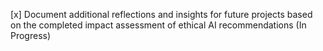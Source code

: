 [x] Document additional reflections and insights for future projects based on the completed impact assessment of ethical AI recommendations (In Progress)